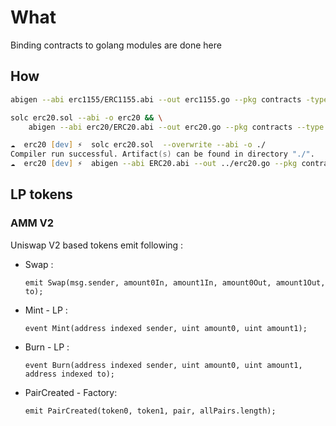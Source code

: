 # What

Binding contracts to golang modules are done here

## How

```bash
abigen --abi erc1155/ERC1155.abi --out erc1155.go --pkg contracts -type ERC1155

solc erc20.sol --abi -o erc20 && \
    abigen --abi erc20/ERC20.abi --out erc20.go --pkg contracts --type ERC20
```

```zsh
☁  erc20 [dev] ⚡  solc erc20.sol  --overwrite --abi -o ./
Compiler run successful. Artifact(s) can be found in directory "./".
☁  erc20 [dev] ⚡  abigen --abi ERC20.abi --out ../erc20.go --pkg contracts --type ERC20
```

## LP tokens

### AMM V2

Uniswap V2 based tokens emit following :

- Swap :
  ```sol
  emit Swap(msg.sender, amount0In, amount1In, amount0Out, amount1Out, to);
  ```
- Mint - LP :
  ```sol
  event Mint(address indexed sender, uint amount0, uint amount1);
  ```
- Burn - LP :
  ```sol
  event Burn(address indexed sender, uint amount0, uint amount1, address indexed to);
  ```
- PairCreated - Factory:
  ```sol
  emit PairCreated(token0, token1, pair, allPairs.length);
  ```
